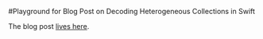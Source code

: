 #Playground for Blog Post on Decoding Heterogeneous Collections in Swift

The blog post [lives here](http://blog.benjamin-encz.de/post/decoding-heterogeneous-collections-in-swift/).
